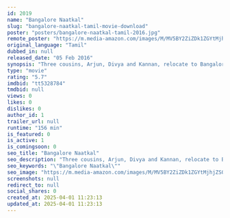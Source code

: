```yaml
---
id: 2019
name: "Bangalore Naatkal"
slug: "bangalore-naatkal-tamil-movie-download"
poster: "posters/bangalore-naatkal-tamil-2016.jpg"
remote_poster: "https://m.media-amazon.com/images/M/MV5BY2ZiZDk1ZGYtMjhjZS00MjVkLTkwNzAtMDhiYmNjMDRkZTllXkEyXkFqcGdeQXVyMTEzNzg0Mjkx._V1_SX300.jpg"
original_language: "Tamil"
dubbed_in: null
released_date: "05 Feb 2016"
synopsis: "Three cousins, Arjun, Divya and Kannan, relocate to Bangalore where they face challenges that transform their lives."
type: "movie"
rating: "5.7"
imdbid: "tt5328784"
tmdbid: null
views: 0
likes: 0
dislikes: 0
author_id: 1
trailer_url: null
runtime: "156 min"
is_featured: 0
is_active: 1
is_comingsoon: 0
seo_title: "Bangalore Naatkal"
seo_description: "Three cousins, Arjun, Divya and Kannan, relocate to Bangalore where they face challenges that transform their lives."
seo_keywords: "\"Bangalore Naatkal\""
seo_image: "https://m.media-amazon.com/images/M/MV5BY2ZiZDk1ZGYtMjhjZS00MjVkLTkwNzAtMDhiYmNjMDRkZTllXkEyXkFqcGdeQXVyMTEzNzg0Mjkx._V1_SX300.jpg"
screenshots: null
redirect_to: null
social_shares: 0
created_at: 2025-04-01 11:23:13
updated_at: 2025-04-01 11:23:13
---
```


